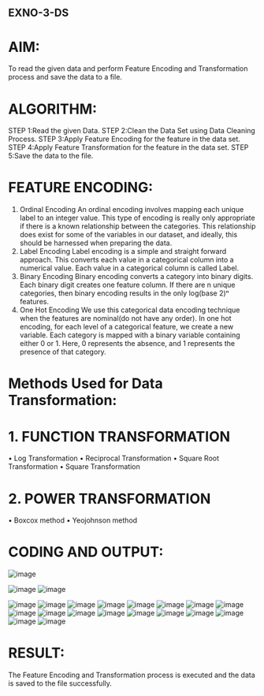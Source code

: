 ## EXNO-3-DS

# AIM:
To read the given data and perform Feature Encoding and Transformation process and save the data to a file.

# ALGORITHM:
STEP 1:Read the given Data.
STEP 2:Clean the Data Set using Data Cleaning Process.
STEP 3:Apply Feature Encoding for the feature in the data set.
STEP 4:Apply Feature Transformation for the feature in the data set.
STEP 5:Save the data to the file.

# FEATURE ENCODING:
1. Ordinal Encoding
An ordinal encoding involves mapping each unique label to an integer value. This type of encoding is really only appropriate if there is a known relationship between the categories. This relationship does exist for some of the variables in our dataset, and ideally, this should be harnessed when preparing the data.
2. Label Encoding
Label encoding is a simple and straight forward approach. This converts each value in a categorical column into a numerical value. Each value in a categorical column is called Label.
3. Binary Encoding
Binary encoding converts a category into binary digits. Each binary digit creates one feature column. If there are n unique categories, then binary encoding results in the only log(base 2)ⁿ features.
4. One Hot Encoding
We use this categorical data encoding technique when the features are nominal(do not have any order). In one hot encoding, for each level of a categorical feature, we create a new variable. Each category is mapped with a binary variable containing either 0 or 1. Here, 0 represents the absence, and 1 represents the presence of that category.

# Methods Used for Data Transformation:
  # 1. FUNCTION TRANSFORMATION
• Log Transformation
• Reciprocal Transformation
• Square Root Transformation
• Square Transformation
  # 2. POWER TRANSFORMATION
• Boxcox method
• Yeojohnson method

# CODING AND OUTPUT:
![image](https://github.com/user-attachments/assets/a2faa0c2-4d22-4984-811f-0a41d4550d75)

![image](https://github.com/user-attachments/assets/fb2f1c9e-4e3c-4928-af3b-dbf66a3a3cb7)
![image](https://github.com/user-attachments/assets/ac26e3aa-2363-4355-a38e-005b936f9cf0)

  
![image](https://github.com/user-attachments/assets/fcd9bd1c-f2fa-4888-88a9-2307166ca8e2)
![image](https://github.com/user-attachments/assets/c79e3203-9818-4b14-a042-fde89f5d663f)
![image](https://github.com/user-attachments/assets/35a0be30-50f7-4863-b629-4fccbb7753d0)
![image](https://github.com/user-attachments/assets/837c7375-c11d-4033-874f-447c429d331b)
![image](https://github.com/user-attachments/assets/dfcdf439-3328-41f3-b2a4-cf9b2d96a8c2)
![image](https://github.com/user-attachments/assets/05d52780-c237-49c7-ae90-f97201cafc41)
![image](https://github.com/user-attachments/assets/38a3eb97-4dca-457c-9819-b1cd9bc2b4dc)
![image](https://github.com/user-attachments/assets/599474ea-ae12-4e32-8d19-5ab9f238db73)
![image](https://github.com/user-attachments/assets/4c2268d9-df75-4e0c-a8db-e8064268a4fb)
![image](https://github.com/user-attachments/assets/3bdd750a-b4af-4251-92e3-d94e94282f57)
![image](https://github.com/user-attachments/assets/fc1ca301-7c9c-47ae-bf21-d72793a44361)
![image](https://github.com/user-attachments/assets/1ccc624d-1686-4626-a705-5ef7c9d96359)
![image](https://github.com/user-attachments/assets/7a309c25-5d10-4aa2-beb6-62e89f1bcf65)
![image](https://github.com/user-attachments/assets/7e608070-89a2-4cd4-b99e-d74e6d1c999c)
![image](https://github.com/user-attachments/assets/e45dbc93-9172-4651-8b5e-a88873b594a4)
![image](https://github.com/user-attachments/assets/47b072f9-c01a-42a4-9c4e-58258a749cd5)
![image](https://github.com/user-attachments/assets/3be0a6d2-6af0-49ba-baf4-8f05b84c7ace)
![image](https://github.com/user-attachments/assets/b6c63579-7c0d-4e35-9b76-abbd78724125)


 


# RESULT:
  The Feature Encoding and Transformation process is executed and the data is saved to the file successfully.

       
